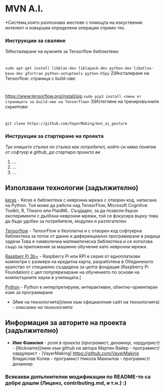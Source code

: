# MVN A.I.



*Система,която разпознава жестове с помощта на изкуствения интелект и извършва определени операции спрямо тях.





### Инструкции за сваляне
1)Инсталиране на нужните за Tensorflow библиотеки: 
#
`sudo apt-get install libblas-dev liblapack-dev python-dev libatlas-base-dev gfortran python-setuptools python-h5py`
2)Инсталиране на Tensorflow: страница с build-ове:
#
https://www.tensorflow.org/install/pip 
`sudo pip3 install <линк от страницата за build-ове на Tensorflow>`
3)Изтегляне на тренировъчните скриптове: 
#
`git clone https://github.com/VayerMaking/mvn_ai_gesture`


### Инструкции за стартиране на проекта
*Тук опишете стъпка по стъпка как потребител, който си няма понятие от софтуер в github, да стартира проекта ви*

1) ...
2) ...
3) ...

## Използвани технологии (задължително)
[keras](https://keras.io/) - Keras е библиотека с невронна мрежа с отворен код, написана на Python. Той може да работи над TensorFlow, Microsoft Cognitive Toolkit, R, Theano или PlaidML. Създаден, за да позволи бързи експерименти с дълбоки невронни мрежи, той се фокусира върху това да бъде удобен за потребителя, модулен и разтегателен

[Tensorflow](https://www.tensorflow.org/) - TensorFlow е безплатна и с отворен код софтуерна библиотека за поток от данни и диференциално програмиране в редица задачи.Това е символична математическа библиотека и се използва също за приложения за машинно обучение като невронни мрежи. 

[Raspberr Pi 3b+](https://www.raspberrypi.org/) - Raspberry Pi или RPI е серия от едноплаткови компютри с размери на кредитна карта, разработена в Обединеното кралство от специално създадена за целта фондация (Raspberry Pi Foundation) с цел популяризиране на обучението по основи на компютърните науки в училищата.[

[Python](https://www.python.org/) - Python е интерпретируем, интерактивен, обектно-ориентиран език за програмиранe


* [Име на технологията](линк към официанлния сайт на технологията) - *описание на технологията*

## Информация за авторите на проекта (задължително)

* **Име Фамилия** - *роля в проекта (програмист, дизаинер, хардуерист)* - [Nickname](линк към github на автора
Мартин Вайер - програмист/хардуерист - [VayerMaking] https://github.com/VayerMaking
Владислав Колев - програмист
Никола Маноилов - програмист/дизаинер

### Всякакви допълнителни модификации по README-то са добре дошли (Лиценз, contributing.md, и т.н.) :)
